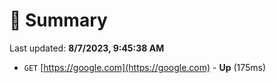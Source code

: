 # 📖 Summary
Last updated: **8/7/2023, 9:45:38 AM**

- `GET` [https://google.com](https://google.com) - **Up** (175ms)
